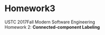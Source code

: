 # Homework3

USTC 2017Fall Modern Software Engineering \
Homework 2: **Connected-component Labeling**
